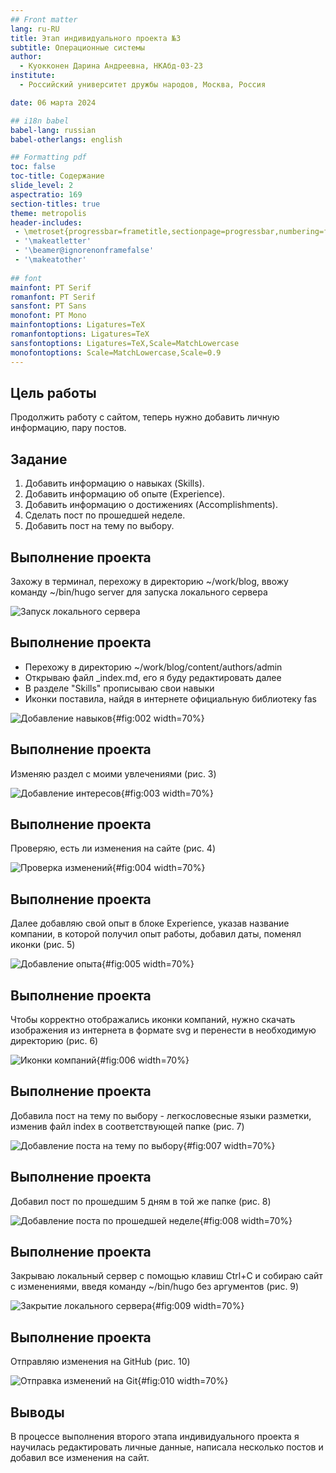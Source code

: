```yaml
---
## Front matter
lang: ru-RU
title: Этап индивидуального проекта №3
subtitle: Операционные системы
author:
  - Куокконен Дарина Андреевна, НКАбд-03-23
institute:
  - Российский университет дружбы народов, Москва, Россия

date: 06 марта 2024

## i18n babel
babel-lang: russian
babel-otherlangs: english

## Formatting pdf
toc: false
toc-title: Содержание
slide_level: 2
aspectratio: 169
section-titles: true
theme: metropolis
header-includes:
 - \metroset{progressbar=frametitle,sectionpage=progressbar,numbering=fraction}
 - '\makeatletter'
 - '\beamer@ignorenonframefalse'
 - '\makeatother'
 
## font
mainfont: PT Serif
romanfont: PT Serif
sansfont: PT Sans
monofont: PT Mono
mainfontoptions: Ligatures=TeX
romanfontoptions: Ligatures=TeX
sansfontoptions: Ligatures=TeX,Scale=MatchLowercase
monofontoptions: Scale=MatchLowercase,Scale=0.9
---
```


## Цель работы

 Продолжить работу с сайтом, теперь нужно добавить личную информацию, пару постов.

## Задание

 1. Добавить информацию о навыках (Skills).
 2. Добавить информацию об опыте (Experience).
 3. Добавить информацию о достижениях (Accomplishments).
 4. Сделать пост по прошедшей неделе.
 5. Добавить пост на тему по выбору.


## Выполнение проекта

 Захожу в терминал, перехожу в директорию ~/work/blog, ввожу команду ~/bin/hugo server для запуска локального сервера

![Запуск локального сервера](image/1.png)

## Выполнение проекта

  - Перехожу в директорию ~/work/blog/content/authors/admin
  - Открываю файл _index.md, его я буду редактировать далее
  - В разделе "Skills" прописываю свои навыки
  - Иконки поставила, найдя в интернете официальную библиотеку fas
  
![Добавление навыков](image/2.png){#fig:002 width=70%}

## Выполнение проекта

 Изменяю раздел с моими увлечениями (рис. 3)

![Добавление интересов](image/3.png){#fig:003 width=70%}

## Выполнение проекта

 Проверяю, есть ли изменения на сайте (рис. 4)

![Проверка изменений](image/4.png){#fig:004 width=70%}

## Выполнение проекта

 Далее добавляю свой опыт в блоке Experience, указав название компании, в которой получил опыт работы, добавил даты, поменял иконки (рис. 5)

![Добавление опыта](image/5.png){#fig:005 width=70%}

## Выполнение проекта

 Чтобы корректно отображались иконки компаний, нужно скачать изображения из интернета в формате svg и перенести в необходимую директорию (рис. 6)

![Иконки компаний](image/6.png){#fig:006 width=70%}

## Выполнение проекта

 Добавила пост на тему по выбору - легкословесные языки разметки, изменив файл index в соответствующей папке (рис. 7)

![Добавление поста на тему по выбору](image/7.png){#fig:007 width=70%}

## Выполнение проекта

 Добавил пост по прошедшим 5 дням в той же папке (рис. 8)

![Добавление поста по прошедшей неделе](image/8.png){#fig:008 width=70%}

## Выполнение проекта

 Закрываю локальный сервер с помощью клавиш Ctrl+C и собираю сайт с изменениями, введя команду ~/bin/hugo без аргументов (рис. 9)

![Закрытие локального сервера](image/9.png){#fig:009 width=70%}

## Выполнение проекта

 Отправляю изменения на GitHub (рис. 10)

![Отправка изменений на Git](image/10.png){#fig:010 width=70%}

## Выводы

 В процессе выполнения второго этапа индивидуального проекта я научилась редактировать личные данные, написала несколько постов и добавил все изменения на сайт.
 
